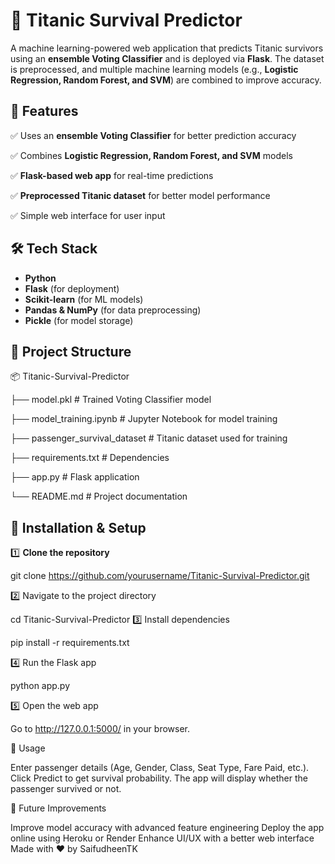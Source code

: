 # 🚢 Titanic Survival Predictor  

A machine learning-powered web application that predicts Titanic survivors using an **ensemble Voting Classifier** and is deployed via **Flask**. The dataset is preprocessed, and multiple machine learning models (e.g., **Logistic Regression, Random Forest, and SVM**) are combined to improve accuracy.  

## 📌 Features  
✅ Uses an **ensemble Voting Classifier** for better prediction accuracy  

✅ Combines **Logistic Regression, Random Forest, and SVM** models  

✅ **Flask-based web app** for real-time predictions  

✅ **Preprocessed Titanic dataset** for better model performance  

✅ Simple web interface for user input  

## 🛠 Tech Stack  
- **Python**  
- **Flask** (for deployment)  
- **Scikit-learn** (for ML models)  
- **Pandas & NumPy** (for data preprocessing)  
- **Pickle** (for model storage)  

## 📂 Project Structure 
📦 Titanic-Survival-Predictor

├── model.pkl # Trained Voting Classifier model

├── model_training.ipynb # Jupyter Notebook for model training

├── passenger_survival_dataset # Titanic dataset used for training

├── requirements.txt # Dependencies

├── app.py # Flask application

└── README.md # Project documentation



## 🔧 Installation & Setup  
1️⃣ **Clone the repository**  

git clone https://github.com/yourusername/Titanic-Survival-Predictor.git

2️⃣ Navigate to the project directory


cd Titanic-Survival-Predictor
3️⃣ Install dependencies


pip install -r requirements.txt

4️⃣ Run the Flask app

python app.py

5️⃣ Open the web app

Go to http://127.0.0.1:5000/ in your browser.

🎯 Usage

Enter passenger details (Age, Gender, Class, Seat Type, Fare Paid, etc.).
Click Predict to get survival probability.
The app will display whether the passenger survived or not.


🚀 Future Improvements

Improve model accuracy with advanced feature engineering
Deploy the app online using Heroku or Render
Enhance UI/UX with a better web interface
Made with ❤️ by SaifudheenTK
